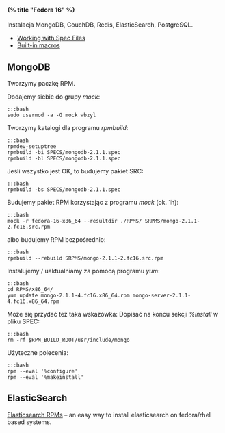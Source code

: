 #### {% title "Fedora 16" %}

Instalacja MongoDB, CouchDB, Redis, ElasticSearch, PostgreSQL.

* [Working with Spec Files](http://docs.fedoraproject.org/en-US/Fedora_Draft_Documentation/0.1/html/RPM_Guide/ch-specfiles.html)
* [Built-in macros](http://docs.fedoraproject.org/en-US/Fedora_Draft_Documentation/0.1/html/RPM_Guide/ch09s07.html)

## MongoDB

Tworzymy paczkę RPM.

Dodajemy siebie do grupy *mock*:

    :::bash
    sudo usermod -a -G mock wbzyl

Tworzymy katalogi dla programu *rpmbuild*:

    :::bash
    rpmdev-setuptree
    rpmbuild -bi SPECS/mongodb-2.1.1.spec
    rpmbuild -bl SPECS/mongodb-2.1.1.spec

Jeśli wszystko jest OK, to budujemy pakiet SRC:

    :::bash
    rpmbuild -bs SPECS/mongodb-2.1.1.spec

Budujemy pakiet RPM korzystając z programu *mock* (ok. 1h):

    :::bash
    mock -r fedora-16-x86_64 --resultdir ./RPMS/ SRPMS/mongo-2.1.1-2.fc16.src.rpm

albo budujemy RPM bezpośrednio:

    :::bash
    rpmbuild --rebuild SRPMS/mongo-2.1.1-2.fc16.src.rpm

Instalujemy / uaktualniamy za pomocą programu *yum*:

    :::bash
    cd RPMS/x86_64/
    yum update mongo-2.1.1-4.fc16.x86_64.rpm mongo-server-2.1.1-4.fc16.x86_64.rpm

Może się przydać też taka wskazówka: Dopisać
na końcu sekcji *%install* w pliku SPEC:

    :::bash
    rm -rf $RPM_BUILD_ROOT/usr/include/mongo

Użyteczne polecenia:

    :::bash
    rpm --eval '%configure'
    rpm --eval '%makeinstall'



## ElasticSearch

[Elasticsearch RPMs](https://github.com/tavisto/elasticsearch-rpms) –
an easy way to install elasticsearch on fedora/rhel based systems.
